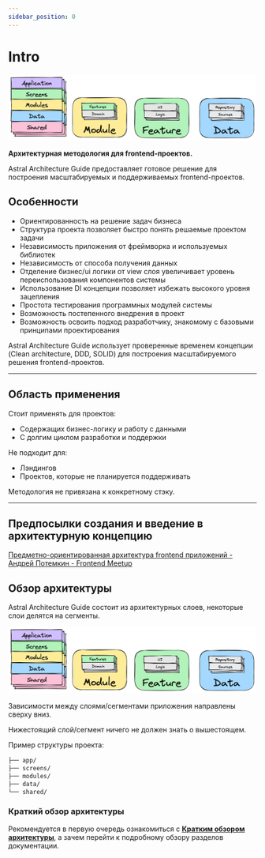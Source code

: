 ```yaml
---
sidebar_position: 0
---
```


# Intro

![CommonScheme](./images/common-scheme.png)

**Архитектурная методология для frontend-проектов.**

Astral Architecture Guide предоставляет готовое решение для построения масштабируемых и поддерживаемых frontend-проектов.

## Особенности

- Ориентированность на решение задач бизнеса
- Структура проекта позволяет быстро понять решаемые проектом задачи
- Независимость приложения от фреймворка и используемых библиотек
- Независимость от способа получения данных
- Отделение бизнес/ui логики от view слоя увеличивает уровень переиспользования компонентов системы
- Использование DI концепции позволяет избежать высокого уровня зацепления
- Простота тестирования программных модулей системы
- Возможность постепенного внедрения в проект
- Возможность освоить подход разработчику, знакомому с базовыми принципами проектирования

Astral Architecture Guide использует проверенные временем концепции (Clean architecture, DDD, SOLID) для построения масштабируемого решения frontend-проектов.

---

## Область применения

Стоит применять для проектов:

- Содержащих бизнес-логику и работу с данными
- С долгим циклом разработки и поддержки

Не подходит для:

- Лэндингов
- Проектов, которые не планируется поддерживать

Методология не привязана к конкретному стэку.

---

## Предпосылки создания и введение в архитектурную концепцию

[Предметно-ориентированная архитектура frontend приложений - Андрей Потемкин - Frontend Meetup](https://www.youtube.com/watch?v=7K2wsioHMNc&ab_channel=exoz)

## Обзор архитектуры

Astral Architecture Guide состоит из архитектурных слоев, некоторые слои делятся на сегменты.

![CommonScheme](./images/common-scheme.png)

Зависимости между слоями/сегментами приложения направлены сверху вниз.

Нижестоящий слой/сегмент ничего не должен знать о вышестоящем.

Пример структуры проекта:

```
├── app/                          
├── screens/                  
├── modules/        
├── data/              
└── shared/    
```

### Краткий обзор архитектуры

Рекомендуется в первую очередь ознакомиться с [**Кратким обзором архитектуры**](/overview), а зачем перейти к подробному обзору разделов документации.
